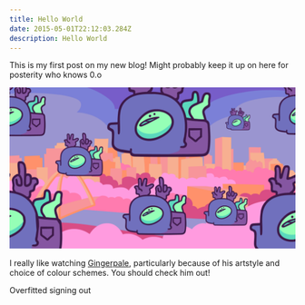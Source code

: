 ```yaml
---
title: Hello World
date: 2015-05-01T22:12:03.284Z
description: Hello World
---
```

This is my first post on my new blog! Might probably keep it up on here for posterity who knows 0.o



![Gingerpale](gingerpale.png)

I really like watching [Gingerpale](https://www.youtube.com/user/TheGingerPale), particularly because of his artstyle and choice of colour schemes. You should check him out!

Overfitted signing out